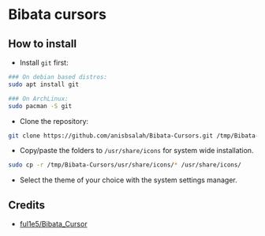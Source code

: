 # Bibata cursors

## How to install

* Install `git` first:

```bash
### On debian based distros:
sudo apt install git

### On ArchLinux:
sudo pacman -S git
```

* Clone the repository:

```bash
git clone https://github.com/anisbsalah/Bibata-Cursors.git /tmp/Bibata-Cursors
```

* Copy/paste the folders to `/usr/share/icons` for system wide installation.

```bash
sudo cp -r /tmp/Bibata-Cursors/usr/share/icons/* /usr/share/icons/
```

* Select the theme of your choice with the system settings manager.

## Credits

* [ful1e5/Bibata_Cursor](https://github.com/ful1e5/Bibata_Cursor)
